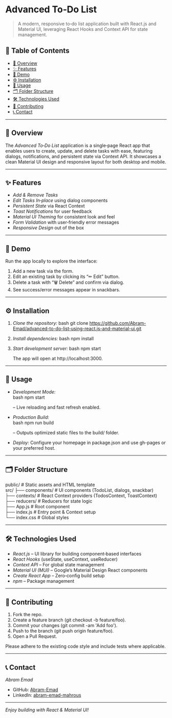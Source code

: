 # Advanced To‑Do List

> A modern, responsive to‑do list application built with React.js and Material UI, leveraging React Hooks and Context API for state management.

## 📑 Table of Contents

- [🔖 Overview](#🔖-overview)  
- [✨ Features](#✨-features)  
- [🎨 Demo](#🎨-demo)  
- [⚙ Installation](#⚙-installation)  
- [🚀 Usage](#🚀-usage)  
- [🗂 Folder Structure](#🗂-folder-structure)  
- [🛠 Technologies Used](#🛠-technologies-used)  
- [🤝 Contributing](#🤝-contributing)  
- [📞 Contact](#📞-contact)

---

## 🔖 Overview

The *Advanced To‑Do List* application is a single‑page React app that enables users to create, update, and delete tasks with ease, featuring dialogs, notifications, and persistent state via Context API. It showcases a clean Material UI design and responsive layout for both desktop and mobile.

---

## ✨ Features

- *Add & Remove Tasks*
- *Edit Tasks In‑place* using dialog components
- *Persistent State* via React Context
- *Toast Notifications* for user feedback
- *Material UI Theming* for consistent look and feel
- *Form Validation* with user‑friendly error messages
- *Responsive Design* out of the box

---

## 🎨 Demo

Run the app locally to explore the interface:

1. Add a new task via the form.  
2. Edit an existing task by clicking its “✏ Edit” button.  
3. Delete a task with “🗑 Delete” and confirm via dialog.  
4. See success/error messages appear in snackbars.

---

## ⚙ Installation

1. *Clone the repository:*
   bash
   git clone https://github.com/Abram-Emad/advanced-to-do-list-using-react.js-and-material-ui.git
   

2. *Install dependencies:*
   bash
   npm install
   

3. *Start development server:*
   bash
   npm start
   
   The app will open at http://localhost:3000.

---

## 🚀 Usage

- *Development Mode:*  
  bash
  npm start
  
  – Live reloading and fast refresh enabled.

- *Production Build:*  
  bash
  npm run build
  
  – Outputs optimized static files to the build/ folder.

- *Deploy:*
  Configure your homepage in package.json and use gh-pages or your preferred host.

---

## 🗂 Folder Structure


public/          # Static assets and HTML template  
src/
├── components/  # UI components (TodoList, dialogs, snackbar)  
├── contexts/    # React Context providers (TodosContext, ToastContext)  
├── reducers/    # Reducers for state logic  
├── App.js       # Root component  
├── index.js     # Entry point & Context setup  
└── index.css    # Global styles


---

## 🛠 Technologies Used

- *React.js* – UI library for building component‑based interfaces  
- *React Hooks* (useState, useContext, useReducer)  
- *Context API* – For global state management  
- *Material UI (MUI)* – Google’s Material Design React components  
- *Create React App* – Zero‑config build setup  
- *npm* – Package management

---

## 🤝 Contributing

1. Fork the repo.  
2. Create a feature branch (git checkout -b feature/foo).  
3. Commit your changes (git commit -am 'Add foo').  
4. Push to the branch (git push origin feature/foo).  
5. Open a Pull Request.

Please adhere to the existing code style and include tests where applicable.

---

## 📞 Contact

*Abram Emad*  
- GitHub: [Abram-Emad](https://github.com/Abram-Emad)  
- LinkedIn: [abram-emad-mahrous](https://www.linkedin.com/in/abram-emad-mahrous)

---

*Enjoy building with React & Material UI!*
